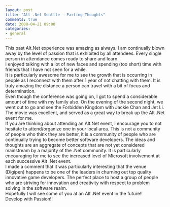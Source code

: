 ```yaml
---
layout: post
title: "Alt .Net Seattle - Parting Thoughts"
comments: true
date: 2008-04-21 09:00
categories:
- general
---
```


This past Alt.Net experience was amazing as always. I am continually blown away by the level of passion that is exhibited by all attendees. Every single person in attendance comes ready to share and learn.  
I enjoyed talking with a lot of new faces and spending (too short) time with friends that I have not seen for a while.  
It is particularly awesome for me to see the growth that is occurring in people as I reconnect with them after 1 year of not chatting with them. It is truly amazing the distance a person can travel with a bit of focus and determination.  
Even though the conference was going on, I got to spend a considerable amount of time with my family also. On the evening of the second night, we went out to go and see the Forbidden Kingdom with Jackie Chan and Jet Li. The movie was excellent, and served as a great way to break up the Alt .Net event for me.  
If you are thinking about attending an Alt.Net event, I encourage you to not hesitate to attend/organize one in your local area. This is not a community of people who think they are better, it is a community of people who are continually trying to become better software developers. The ideas and thoughts are an aggregate of concepts that are not yet considered mainstream by a majority of the .Net community. It is particularly encouraging for me to see the increased level of Microsoft involvement at each successive Alt .Net event.  
I made a comment that it was particularly interesting that the venue (Digipen) happens to be one of the leaders in churning out top quality innovative game developers. The perfect place to host a group of people who are striving for innovation and creativity with respect to problem solving in the software realm.  
Hopefully I will see some of you at an Alt .Net event in the future!!  
Develop with Passion!!




